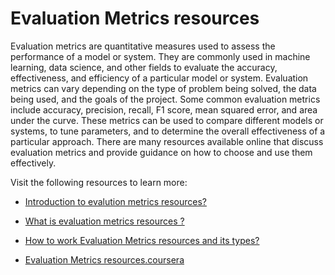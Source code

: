 # Evaluation Metrics resources

Evaluation metrics are quantitative measures used to assess the performance of a model or system. They are commonly used in machine learning, data science, and other fields to evaluate the accuracy, effectiveness, and efficiency of a particular model or system. Evaluation metrics can vary depending on the type of problem being solved, the data being used, and the goals of the project. Some common evaluation metrics include accuracy, precision, recall, F1 score, mean squared error, and area under the curve. These metrics can be used to compare different models or systems, to tune parameters, and to determine the overall effectiveness of a particular approach. There are many resources available online that discuss evaluation metrics and provide guidance on how to choose and use them effectively.

Visit the following resources to learn more:

- [Introduction to evalution metrics resources?](https://www.analyticsvidhya.com/blog/2022/09/get-to-know-all-about-evaluation-metrics/)
- [What is evaluation metrics resources ? ](https://en.wikipedia.org/wiki/Evaluation_measures_(information_retrieval))
- [How to work Evaluation Metrics resources and its types? ](https://www.analyticsvidhya.com/blog/2019/08/11-important-model-evaluation-error-metrics/)

- [Evaluation Metrics resources.coursera ](https://www.coursera.org/learn/recommender-metrics)
